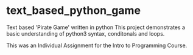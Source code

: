 # text_based_python_game
Text based 'Pirate Game' written in python
This project demonstrates a basic understanding of python3 
syntax, conditonals and loops.

This was an Individual Assignment for the Intro to Programming Course.
